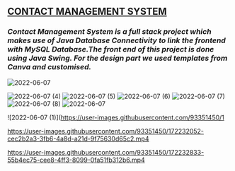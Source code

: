 
<h2><u>CONTACT MANAGEMENT SYSTEM</u></h2>
<h3><b><I>Contact Management System is a full stack project which makes use of Java Database Connectivity to link the frontend with MySQL Database.The front end of
     this project is done using Java Swing.
 For the design part we used templates from Canva and customised.
           </b></p>
        </I></b></h3>

![2022-06-07](https://user-images.githubusercontent.com/93351450/172234369-bb8c3439-afcf-4fd8-967c-7c31e28604ce.png)




![2022-06-07 (4)](https://user-images.githubusercontent.com/93351450/172230932-5c045ccd-9aa7-4bcc-baba-7a5d5c3be1da.png)
![2022-06-07 (5)](https://user-images.githubusercontent.com/93351450/172230940-16c0175c-c14b-4988-86ac-216624164ab9.png)
![2022-06-07 (6)](https://user-images.githubusercontent.com/93351450/172230944-4cf139d4-bb2c-48e9-9680-e4aa01a23e86.png)
![2022-06-07 (7)](https://user-images.githubusercontent.com/93351450/172230947-aff49594-ed4e-40e8-b19d-c8e7605ced2a.png)
![2022-06-07 (8)](https://user-images.githubusercontent.com/93351450/172230953-281f4ba6-ce7d-4b90-b313-b01adba9c0a6.png)
![2022-06-07](https://user-images.githubusercontent.com/93351450/172230957-1b58df10-bcbe-4364-8388-10a4c2511b4a.png)


![2022-06-07 (1)](https://user-images.githubusercontent.com/93351450/1

https://user-images.githubusercontent.com/93351450/172232052-cec2b2a3-3fb6-4a8d-a21d-9f75630d65c2.mp4

https://user-images.githubusercontent.com/93351450/172232833-55b4ec75-cee8-4ff3-8099-0fa51fb312b6.mp4










